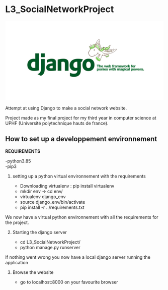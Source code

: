 # L3_SocialNetworkProject

![Texte alternatif](./Screenshots/banner.png "Banner")

Attempt at using Django to make a social network website.

Project made as my final project for my third year in computer science at UPHF (Université polytechnique hauts de france).

## How to set up a developpement environnement

  **REQUIREMENTS**
  
  -python3.85 <br>
  -pip3
  
 1. setting up a python virtual environnement with the requirements 
 
    * Downloading virtualenv : pip install virtualenv
    * mkdir env -> cd env/
    * virtualenv django_env
    * source django_env/bin/activate
    * pip install -r ../requirements.txt
    
We now have a virtual python environnement with all the requirements for the project.
    
2. Starting the django server 

    * cd L3_SocialNetworkProject/
    * python manage.py runserver
    
If nothing went wrong you now have a local django server running the application 
    
3. Browse the website 

    * go to localhost:8000 on your favourite browser
   
  
